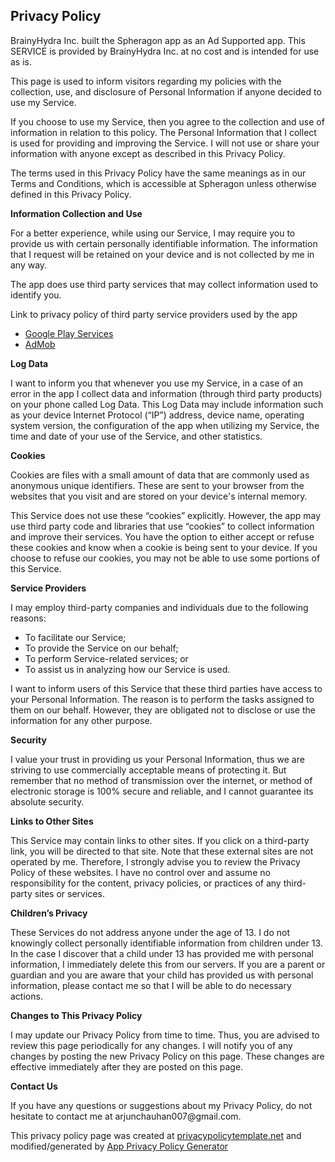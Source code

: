 <html>
    <head>
      <meta charset='utf-8'>
      <meta name='viewport' content='width=device-width'>
    </head>
    <body>
    <h2>Privacy Policy</h2> <p>
                    BrainyHydra Inc. built the Spheragon app as
                    an Ad Supported app. This SERVICE is provided by
                    BrainyHydra Inc. at no cost and is intended for
                    use as is.
                  </p> <p>
                    This page is used to inform visitors regarding
                    my policies with the collection, use, and
                    disclosure of Personal Information if anyone decided to use
                    my Service.
                  </p> <p>
                    If you choose to use my Service, then you agree
                    to the collection and use of information in relation to this
                    policy. The Personal Information that I collect is
                    used for providing and improving the Service.
                    I will not use or share your
                    information with anyone except as described in this Privacy
                    Policy.
                  </p> <p>
                    The terms used in this Privacy Policy have the same meanings
                    as in our Terms and Conditions, which is accessible at
                    Spheragon unless otherwise defined in this Privacy
                    Policy.
                  </p> <p><strong>Information Collection and Use</strong></p> <p>
                    For a better experience, while using our Service,
                    I may require you to provide us with certain
                    personally identifiable information. The
                    information that I request will be
                    retained on your device and is not collected by me in any way.
                  </p> <p>
                    The app does use third party services that may collect
                    information used to identify you.
                  </p> <div><p>
                      Link to privacy policy of third party service providers
                      used by the app
                    </p> <ul><li><a href="https://www.google.com/policies/privacy/" target="_blank">Google Play Services</a></li><li><a href="https://support.google.com/admob/answer/6128543?hl=en" target="_blank">AdMob</a></li><!----><!----><!----><!----><!----><!----><!----><!----><!----></ul></div> <p><strong>Log Data</strong></p> <p>
                    I want to inform you that whenever
                    you use my Service, in a case of an error in the
                    app I collect data and information (through third
                    party products) on your phone called Log Data. This Log Data
                    may include information such as your device Internet
                    Protocol (“IP”) address, device name, operating system
                    version, the configuration of the app when utilizing
                    my Service, the time and date of your use of the
                    Service, and other statistics.
                  </p> <p><strong>Cookies</strong></p> <p>
                    Cookies are files with a small amount of data that are
                    commonly used as anonymous unique identifiers. These are
                    sent to your browser from the websites that you visit and
                    are stored on your device's internal memory.
                  </p> <p>
                    This Service does not use these “cookies” explicitly.
                    However, the app may use third party code and libraries that
                    use “cookies” to collect information and improve their
                    services. You have the option to either accept or refuse
                    these cookies and know when a cookie is being sent to your
                    device. If you choose to refuse our cookies, you may not be
                    able to use some portions of this Service.
                  </p> <p><strong>Service Providers</strong></p> <p>
                    I may employ third-party companies
                    and individuals due to the following reasons:
                  </p> <ul><li>To facilitate our Service;</li> <li>To provide the Service on our behalf;</li> <li>To perform Service-related services; or</li> <li>To assist us in analyzing how our Service is used.</li></ul> <p>
                    I want to inform users of this
                    Service that these third parties have access to your
                    Personal Information. The reason is to perform the tasks
                    assigned to them on our behalf. However, they are obligated
                    not to disclose or use the information for any other
                    purpose.
                  </p> <p><strong>Security</strong></p> <p>
                    I value your trust in providing us
                    your Personal Information, thus we are striving to use
                    commercially acceptable means of protecting it. But remember
                    that no method of transmission over the internet, or method
                    of electronic storage is 100% secure and reliable, and
                    I cannot guarantee its absolute security.
                  </p> <p><strong>Links to Other Sites</strong></p> <p>
                    This Service may contain links to other sites. If you click
                    on a third-party link, you will be directed to that site.
                    Note that these external sites are not operated by
                    me. Therefore, I strongly advise you to
                    review the Privacy Policy of these websites.
                    I have no control over and assume no
                    responsibility for the content, privacy policies, or
                    practices of any third-party sites or services.
                  </p> <p><strong>Children’s Privacy</strong></p> <p>
                    These Services do not address anyone under the age of 13.
                    I do not knowingly collect personally
                    identifiable information from children under 13. In the case
                    I discover that a child under 13 has provided
                    me with personal information,
                    I immediately delete this from our servers. If you
                    are a parent or guardian and you are aware that your child
                    has provided us with personal information, please contact
                    me so that I will be able to do
                    necessary actions.
                  </p> <p><strong>Changes to This Privacy Policy</strong></p> <p>
                    I may update our Privacy Policy from
                    time to time. Thus, you are advised to review this page
                    periodically for any changes. I will
                    notify you of any changes by posting the new Privacy Policy
                    on this page. These changes are effective immediately after
                    they are posted on this page.
                  </p> <p><strong>Contact Us</strong></p> <p>
                    If you have any questions or suggestions about
                    my Privacy Policy, do not hesitate to contact
                    me at arjunchauhan007@gmail.com.
                  </p> <p>
                    This privacy policy page was created at
                    <a href="https://privacypolicytemplate.net" target="_blank">privacypolicytemplate.net</a>
                    and modified/generated by
                    <a href="https://app-privacy-policy-generator.firebaseapp.com/" target="_blank">App Privacy Policy Generator</a></p>
    </body>
    </html>
